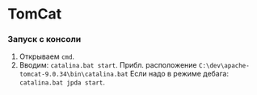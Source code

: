 # TomCat

### Запуск с консоли
1. Открываем `cmd`.
2. Вводим: `catalina.bat start`. 
   Прибл. расположение `C:\dev\apache-tomcat-9.0.34\bin\catalina.bat`
   Если надо в режиме дебага: `catalina.bat jpda start`.


